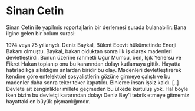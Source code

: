 # Sinan Cetin

Sinan Cetin ile yapilmis roportajlarin bir derlemesi surada bulanabilir: Bana ilginc gelen bir bolum surasi:

1974 veya 75 yıllarıydı. Deniz Baykal, Bülent Ecevit hükümetinde Enerji Bakanı olmuştu. Baykal, bakan olduktan sonra ilk iş olarak madenleri devletleştirdi. Bunun üzerine rahmetli Uğur Mumcu, ben, Işık Yenersu ve Fikret Hakan toplanıp onu bu kararından dolayı kutlamaya gittik. Hayatta hatırladıkça sıkıldığım anlardan biridir bu olay. Madenleri devletleştirerek kendine göre entelektüel sosyalistlerin gözüne girmeye çalıştı ve bu madenler daha sonra teker teker kapatıldı. Binlerce insan işsiz kaldı. [..] Devlete ait zenginlikler millete geçmeden bu ülkede kurtuluş yok. Hal böyle iken bizim bu devletçi kararından dolayı Deniz Bey’i tebrik etmeye gitmemiz hayattaki en büyük pişmanlığımdır.



